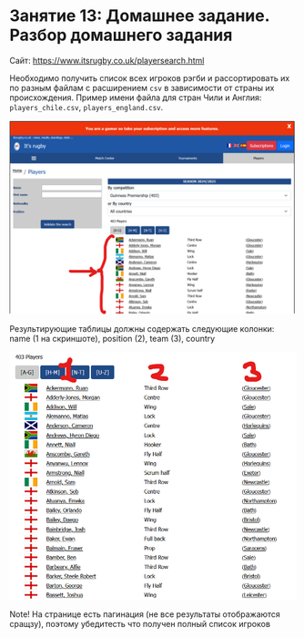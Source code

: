 # Занятие 13: Домашнее задание. Разбор домашнего задания

Сайт: https://www.itsrugby.co.uk/playersearch.html


Необходимо получить список всех игроков рэгби и рассортировать их по разным файлам с расширением `csv` в зависимости от страны их происхождения. Пример имени файла для стран Чили и Англия: `players_chile.csv`, `players_england.csv`.

![alt text](image.png)

Результирующие таблицы должны содержать следующие колонки:
name (1 на скриншоте), position (2), team (3), country

![alt text](image-1.png)

Note! На странице есть пагинация (не все результаты отображаются сращзу), поэтому убедитесть что получен полный список игроков